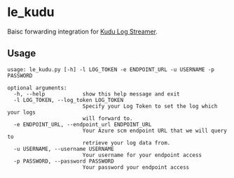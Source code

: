 le_kudu
=========

Baisc forwarding integration for [Kudu Log Streamer](https://github.com/projectkudu/kudu/wiki/Diagnostic-Log-Stream).

Usage
-----
```
usage: le_kudu.py [-h] -l LOG_TOKEN -e ENDPOINT_URL -u USERNAME -p PASSWORD

optional arguments:
  -h, --help            show this help message and exit
  -l LOG_TOKEN, --log_token LOG_TOKEN
                        Specify your Log Token to set the log which your logs
                        will forward to.
  -e ENDPOINT_URL, --endpoint_url ENDPOINT_URL
                        Your Azure scm endpoint URL that we will query to
                        retrieve your log data from.
  -u USERNAME, --username USERNAME
                        Your username for your endpoint access
  -p PASSWORD, --password PASSWORD
                        Your password your endpoint access
```                        